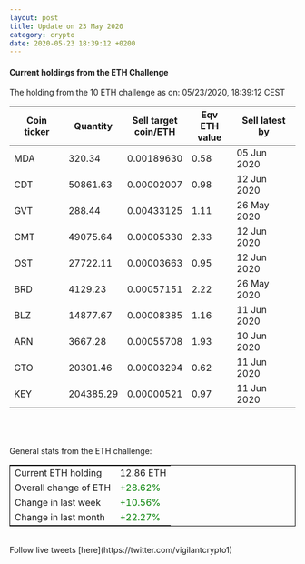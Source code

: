```yaml
---
layout: post
title: Update on 23 May 2020
category: crypto
date: 2020-05-23 18:39:12 +0200
---
```

<!-- Global site tag (gtag.js) - Google Analytics -->
<script async src="https://www.googletagmanager.com/gtag/js?id=UA-103831149-5"></script>
<script>
  window.dataLayer = window.dataLayer || [];
  function gtag(){dataLayer.push(arguments);}
  gtag('js', new Date());

  gtag('config', 'UA-103831149-5');
</script>


#### Current holdings from the ETH Challenge

The holding from the 10 ETH challenge as on: 05/23/2020, 18:39:12 CEST

|Coin ticker|Quantity|Sell target<br>coin/ETH|Eqv ETH<br>value|Sell latest by|
|-----------|--------|-----------|-----------|--------------|
MDA|320.34|  0.00189630|0.58|05 Jun 2020|
CDT|50861.63|  0.00002007|0.98|12 Jun 2020|
GVT|288.44|  0.00433125|1.11|26 May 2020|
CMT|49075.64|  0.00005330|2.33|12 Jun 2020|
OST|27722.11|  0.00003663|0.95|12 Jun 2020|
BRD|4129.23|  0.00057151|2.22|26 May 2020|
BLZ|14877.67|  0.00008385|1.16|11 Jun 2020|
ARN|3667.28|  0.00055708|1.93|10 Jun 2020|
GTO|20301.46|  0.00003294|0.62|11 Jun 2020|
KEY|204385.29|  0.00000521|0.97|11 Jun 2020|

<br>
<br>
<br>
General stats from the ETH challenge:

<table style="border:1px solid black;margin-left:auto;margin-right:auto;">
	<tbody>
	<tr>
		<td>Current ETH holding</td>
		<td>     12.86 ETH</td>
	</tr>
	<tr>
		<td>Overall change of ETH</td>
		<td><font color="green">+28.62%</font></td>
	</tr>
	<tr>
		<td>Change in last week</td>
		<td><font color="green">+10.56%</font></td>
	</tr>
	<tr>
		<td>Change in last month</td>
		<td><font color="green">+22.27%</font></td>
	</tr>
	</tbody>
</table>

<br>
Follow live tweets [here](https://twitter.com/vigilantcrypto1)
<br>
<br>
